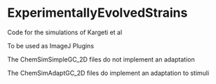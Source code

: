 # ExperimentallyEvolvedStrains
Code for the simulations of Kargeti et al

To be used as ImageJ Plugins

The ChemSimSimpleGC_2D files do not implement an adaptation

The ChemSimAdaptGC_2D files do implement an adaptation to stimuli
